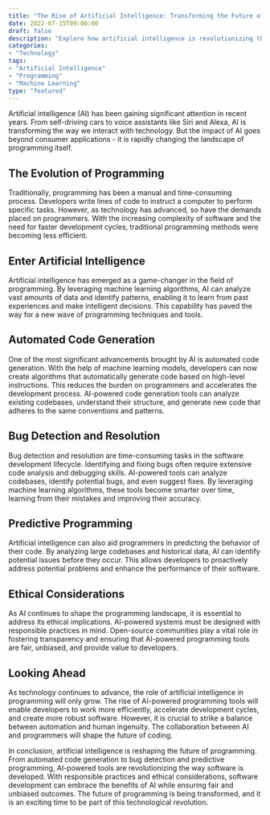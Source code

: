 ```yaml
--- 
title: "The Rise of Artificial Intelligence: Transforming the Future of Programming"
date: 2022-07-15T09:00:00
draft: false
description: "Explore how artificial intelligence is revolutionizing the world of programming and what it means for the future."
categories:
- "Technology"
tags:
- "Artificial Intelligence"
- "Programming"
- "Machine Learning"
type: "featured"
--- 
```


Artificial intelligence (AI) has been gaining significant attention in recent years. From self-driving cars to voice assistants like Siri and Alexa, AI is transforming the way we interact with technology. But the impact of AI goes beyond consumer applications - it is rapidly changing the landscape of programming itself.

## The Evolution of Programming

Traditionally, programming has been a manual and time-consuming process. Developers write lines of code to instruct a computer to perform specific tasks. However, as technology has advanced, so have the demands placed on programmers. With the increasing complexity of software and the need for faster development cycles, traditional programming methods were becoming less efficient.

## Enter Artificial Intelligence

Artificial intelligence has emerged as a game-changer in the field of programming. By leveraging machine learning algorithms, AI can analyze vast amounts of data and identify patterns, enabling it to learn from past experiences and make intelligent decisions. This capability has paved the way for a new wave of programming techniques and tools.

## Automated Code Generation

One of the most significant advancements brought by AI is automated code generation. With the help of machine learning models, developers can now create algorithms that automatically generate code based on high-level instructions. This reduces the burden on programmers and accelerates the development process. AI-powered code generation tools can analyze existing codebases, understand their structure, and generate new code that adheres to the same conventions and patterns.

## Bug Detection and Resolution

Bug detection and resolution are time-consuming tasks in the software development lifecycle. Identifying and fixing bugs often require extensive code analysis and debugging skills. AI-powered tools can analyze codebases, identify potential bugs, and even suggest fixes. By leveraging machine learning algorithms, these tools become smarter over time, learning from their mistakes and improving their accuracy.

## Predictive Programming

Artificial intelligence can also aid programmers in predicting the behavior of their code. By analyzing large codebases and historical data, AI can identify potential issues before they occur. This allows developers to proactively address potential problems and enhance the performance of their software.

## Ethical Considerations

As AI continues to shape the programming landscape, it is essential to address its ethical implications. AI-powered systems must be designed with responsible practices in mind. Open-source communities play a vital role in fostering transparency and ensuring that AI-powered programming tools are fair, unbiased, and provide value to developers.

## Looking Ahead

As technology continues to advance, the role of artificial intelligence in programming will only grow. The rise of AI-powered programming tools will enable developers to work more efficiently, accelerate development cycles, and create more robust software. However, it is crucial to strike a balance between automation and human ingenuity. The collaboration between AI and programmers will shape the future of coding.

In conclusion, artificial intelligence is reshaping the future of programming. From automated code generation to bug detection and predictive programming, AI-powered tools are revolutionizing the way software is developed. With responsible practices and ethical considerations, software development can embrace the benefits of AI while ensuring fair and unbiased outcomes. The future of programming is being transformed, and it is an exciting time to be part of this technological revolution.
